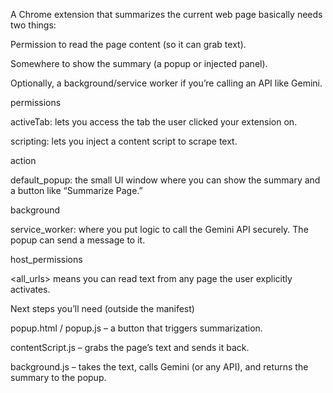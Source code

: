 A Chrome extension that summarizes the current web page basically needs two things:

Permission to read the page content (so it can grab text).

Somewhere to show the summary (a popup or injected panel).

Optionally, a background/service worker if you’re calling an API like Gemini.

permissions

activeTab: lets you access the tab the user clicked your extension on.

scripting: lets you inject a content script to scrape text.

action

default_popup: the small UI window where you can show the summary and a button like “Summarize Page.”

background

service_worker: where you put logic to call the Gemini API securely. The popup can send a message to it.

host_permissions

<all_urls> means you can read text from any page the user explicitly activates.

Next steps you’ll need (outside the manifest)

popup.html / popup.js – a button that triggers summarization.

contentScript.js – grabs the page’s text and sends it back.

background.js – takes the text, calls Gemini (or any API), and returns the summary to the popup.
